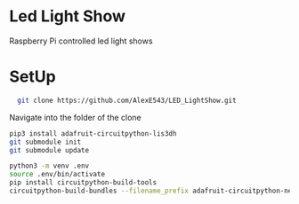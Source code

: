 # Led Light Show
Raspberry Pi controlled led light shows

# SetUp
```sh
  git clone https://github.com/AlexE543/LED_LightShow.git
```
Navigate into the folder of the clone
```sh
pip3 install adafruit-circuitpython-lis3dh
git submodule init
git submodule update

python3 -m venv .env
source .env/bin/activate
pip install circuitpython-build-tools
circuitpython-build-bundles --filename_prefix adafruit-circuitpython-neopixel --library_location .
```

